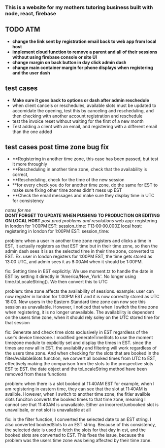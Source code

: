 ### This is a website for my mothers tutoring business built with node, react, firebase  
  
## TODO ATM  

- **change the link sent by registration email back to web app from local host**
- **implement cloud function to remove a parent and all of their sessions without using firebase console or site UI**
- **change margin on back button in day click admin dash**
- **change main container margin for phone displays when registering and the user dash**



## test cases

- **Make sure it goes back to options or dash after admin reschedule**
- when client cancels or reschedules, available slots must be updated to accomidate the opening, test this by canceling and rescheduling, and then checking with another account registration and reschedule 
- test the invoice reset without waiting for the first of a new month
- Test adding a client with an email, and registering with a different email than the one added


## test cases post time zone bug fix
- **Registering in another time zone, this case has been passed, but test it more throughly
- **Rescheduling in another time zone, check that the availability is correct, 
- **Rescheduling, check for the time of the new session
- **for every check you do for another time zone, do the same for EST to make sure fixing other time zones didn't mess up EST
- **Check the email messages and make sure they display time in UTC for consistency




*notes for me*  
**DONT FORGET TO UPDATE WHEN PUSHING TO PRODUCTION OR EDITING ON LOCAL HOST**
*post prod problems and resolutions*
web app: registering in london for 1:00PM EST: session_time: T13:00:00.000Z
local host: registering in london for 1:00PM EST: session_time: 

problem: when a user in another time zone registers and clicks a time in EST, it actually registers as that EST time but in their time zone, so then the admin dash sees it is as the selected time in their time zone, converted to EST. Ex. user in london registers for 1:00PM EST, the time gets stored as 13:00 UTC, and admin sees it as 8:00AM when it should be 1:00PM. 

fix: Setting time in EST explicitly: We use moment.tz to handle the date in EST by setting it directly in 'America/New_York'. No longer using time.toLocaleString(). We then convert this to UTC

problem: time zone affects the availability of sessions. example: user can now register in london for 1:00PM EST and it is now correctly stored as UTC 18:00. New users in the Eastern Standard time zone can now see this session as unavailable. However, I noticed that when I switch the time zone when registering, it is no longer unavailable. The availability is dependent on the users time zone, when it should rely soley on the UTC stored time for that session

fix: Generate and check time slots exclusively in EST regardless of the user’s device timezone. I modified generateTimeSlots to use the moment timezone module to explicitly set and display the times in EST. since the times are now all in EST, the availablity and filtering will work regardless of the users time zone. 
And when checking for the slots that are booked in the filterAvailableSlots function, we convert all booked times from UTC to EST, effectively making the comparison from the slots to the prospective slots EST to EST. 
the date object and the toLocaleString method have been removed from these functions


problem: when there is a slot booked at 11:40AM EST for example, when I am registering in eastern time, they can see that the slot at 11:40AM is availble. However, when I switch to another time zone, the fitler availble slots funciton converts the booked times to that time zone, meaning I cannot see that 11:40AM is unavailable. Either an incorrect/unbooked slot is unavailbale, or not slot is unavailable at all

fix: in the filter function, I converted the selected date to an EST string. I also converted bookedSlots to an EST string. Because of this consistency, the selected date is used to fetch the slots for that day in est, and the booked slots are converted to EST. This fixes the issue, because the problem was the users time zone was being affected by their time zone. 
